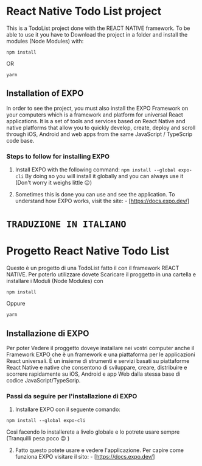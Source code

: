 # React Native Todo List project

This is a TodoList project done with the REACT NATIVE framework. 
To be able to use it you have to Download the project in a folder and install the modules (Node Modules) with:
```
npm install 
```
OR

```
yarn
```
## Installation of EXPO
In order to see the project, you must also install the EXPO Framework on your computers
which is a framework and platform for universal React applications.
It is a set of tools and services based on React Native and native platforms that allow you to quickly develop, create, deploy and scroll through iOS, Android and web apps from the same JavaScript / TypeScrip code base.

### Steps to follow for installing EXPO
1. Install EXPO with the following command:
``
npm install --global expo-cli
``
By doing so you will install it globally and you can always use it (Don't worry it weighs little 😉)

2. Sometimes this is done you can use and see the application.
To understand how EXPO works, visit the site: - [https://docs.expo.dev/]


# `TRADUZIONE IN ITALIANO `

# Progetto React Native Todo List
Questo è un progetto di una TodoList fatto il con il framework REACT NATIVE.
Per poterlo utilizzare dovete Scaricare il proggetto in una cartella e installare i Moduli (Node Modules) con
```
npm install 
```
Oppure
```
yarn
```

## Installazione di EXPO 
Per poter Vedere il proggetto doveye installare nei vostri computer anche il Framework EXPO
che è un framework e una piattaforma per le applicazioni React universali. 
È un insieme di strumenti e servizi basati su piattaforme React Native e native che consentono di sviluppare, creare, distribuire e scorrere rapidamente su iOS, Android e app Web dalla stessa base di codice JavaScript/TypeScrip.

### Passi da seguire per l'installazione di EXPO 
1. Installare EXPO con il seguente comando: 
```
npm install --global expo-cli
```
Cosi facendo lo installerete a livelo globale e lo potrete usare sempre (Tranquilli pesa poco 😉 )

2. Fatto questo potete usare e vedere l'applicazione.
Per capire come funziona EXPO visitare il sito: - [https://docs.expo.dev/]






